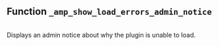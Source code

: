 ## Function `_amp_show_load_errors_admin_notice`

```php

```

Displays an admin notice about why the plugin is unable to load.

